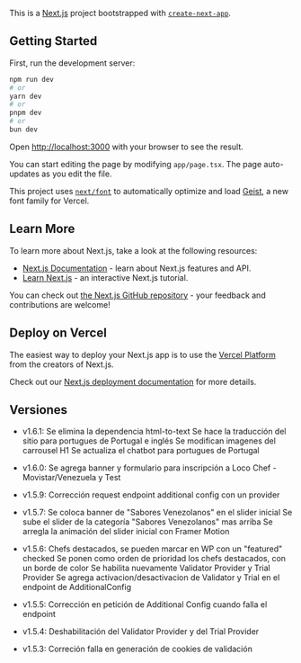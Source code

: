 This is a [Next.js](https://nextjs.org) project bootstrapped with [`create-next-app`](https://nextjs.org/docs/app/api-reference/cli/create-next-app).

## Getting Started

First, run the development server:

```bash
npm run dev
# or
yarn dev
# or
pnpm dev
# or
bun dev
```

Open [http://localhost:3000](http://localhost:3000) with your browser to see the result.

You can start editing the page by modifying `app/page.tsx`. The page auto-updates as you edit the file.

This project uses [`next/font`](https://nextjs.org/docs/app/building-your-application/optimizing/fonts) to automatically optimize and load [Geist](https://vercel.com/font), a new font family for Vercel.

## Learn More

To learn more about Next.js, take a look at the following resources:

- [Next.js Documentation](https://nextjs.org/docs) - learn about Next.js features and API.
- [Learn Next.js](https://nextjs.org/learn) - an interactive Next.js tutorial.

You can check out [the Next.js GitHub repository](https://github.com/vercel/next.js) - your feedback and contributions are welcome!

## Deploy on Vercel

The easiest way to deploy your Next.js app is to use the [Vercel Platform](https://vercel.com/new?utm_medium=default-template&filter=next.js&utm_source=create-next-app&utm_campaign=create-next-app-readme) from the creators of Next.js.

Check out our [Next.js deployment documentation](https://nextjs.org/docs/app/building-your-application/deploying) for more details.

## Versiones

- v1.6.1:
  Se elimina la dependencia html-to-text
  Se hace la traducción del sitio para portugues de Portugal e inglés
  Se modifican imagenes del carrousel H1
  Se actualiza el chatbot para portugues de Portugal

- v1.6.0:
  Se agrega banner y formulario para inscripción a Loco Chef - Movistar/Venezuela y Test

- v1.5.9:
  Corrección request endpoint additional config con un provider

- v1.5.7:
  Se coloca banner de "Sabores Venezolanos" en el slider inicial
  Se sube el slider de la categoría "Sabores Venezolanos" mas arriba
  Se arregla la animación del slider inicial con Framer Motion

- v1.5.6:
  Chefs destacados, se pueden marcar en WP con un "featured" checked
  Se ponen como orden de prioridad los chefs destacados, con un borde de color
  Se habilita nuevamente Validator Provider y Trial Provider
  Se agrega activacion/desactivacion de Validator y Trial en el endpoint de AdditionalConfig

- v1.5.5:
  Corrección en petición de Additional Config cuando falla el endpoint

- v1.5.4:
  Deshabilitación del Validator Provider y del Trial Provider

- v1.5.3:
  Correción falla en generación de cookies de validación
